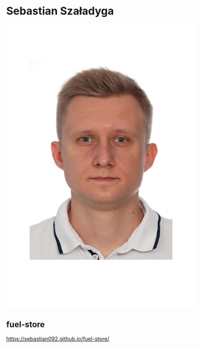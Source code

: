 # Sebastian Szaładyga
![Sebastian](images\Sebastian.jpg)
## fuel-store

https://sebastian092.github.io/fuel-store/

